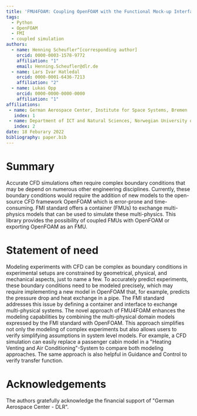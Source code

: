 ```yaml
---
title: 'FMU4FOAM: Coupling OpenFOAM with the Functional Mock-up Interface'
tags:
  - Python
  - OpenFOAM
  - FMI 
  - coupled simulation
authors:
  - name: Henning Scheufler^[corresponding author]
    orcid: 0000-0003-1578-9772
    affiliation: "1"
    email: Henning.Scheufler@dlr.de
  - name: Lars Ivar Hatledal
    orcid: 0000-0001-6436-7213
    affiliation: "2"
  - name: Lukas Opp
    orcid: 0000-0000-0000-0000
    affiliation: "1"
affiliations:
 - name: German Aerospace Center, Institute for Space Systems, Bremen
   index: 1
 - name: Department of ICT and Natural Sciences, Norwegian University of Science and Technology, Norway
   index: 2
date: 18 Feburary 2022
bibliography: paper.bib
---
```


# Summary


Accurate CFD simulations often require complex boundary conditions that may be depend on numerous other engineering disciplines. Currently, these boundary conditions would require the addition of new models to the open-source CFD framework OpenFOAM which is error-prone and time-consuming. FMI standard offers a container (FMUs) to exchange multi-physics models that can be used to simulate these multi-physics. This library provides the possibility of coupled FMUs with OpenFOAM or exporting OpenFOAM as an FMU.


# Statement of need

Modeling experiments with CFD can be complex as boundary conditions in experimental setups are constrained by geometrical, physical, and mechanical aspects, just to name a few. To accurately predict experiments, these boundary conditions need to be modeled precisely, which may require implementing a new model in OpenFOAM that, for example, predicts the pressure drop and heat exchange in a pipe. The FMI standard addresses this issue by defining a container and interface to exchange multi-physical systems. The novel approach of FMU4FOAM enhances the modeling capabilities by combining the multi-physical domain models expressed by the FMI standard with OpenFOAM. This approach simplifies not only the modeling of complex experiments but also allows users to verify simplifying assumptions in system level models. For example, a CFD simulation can easily replace a passenger cabin model in a "Heating Venting and Air Conditioning"-System to compare both modeling approaches. The same approach is also helpful in Guidance and Control to verify transfer function.


# Acknowledgements

The authors gratefully acknowledge the financial support of "German Aerospace Center - DLR".


